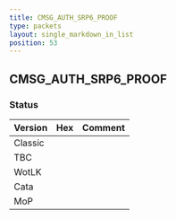 ```yaml
---
title: CMSG_AUTH_SRP6_PROOF
type: packets
layout: single_markdown_in_list
position: 53
---
```


## CMSG_AUTH_SRP6_PROOF

### Status

Version    | Hex        | Comment
---------- | ---------- | ---------- 
Classic    |            |
TBC        |            |
WotLK      |            |
Cata       |            |
MoP        |            |